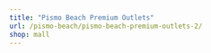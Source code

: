 ```yaml
---
title: "Pismo Beach Premium Outlets"
url: /pismo-beach/pismo-beach-premium-outlets-2/
shop: mall
---
```

